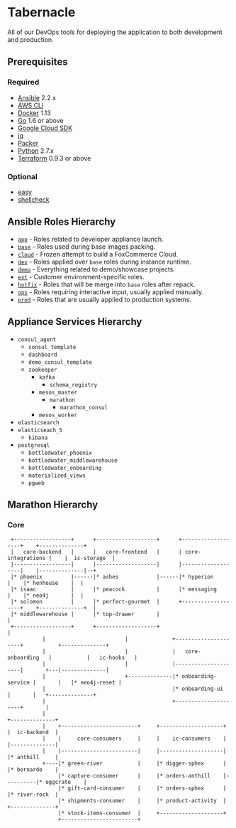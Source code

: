 # Tabernacle

All of our DevOps tools for deploying the application to both development and production.

## Prerequisites

### Required

- [Ansible](https://ansible.com) 2.2.x
- [AWS CLI](https://aws.amazon.com/cli)
- [Docker](https://docker.com) 1.13
- [Go](https://golang.org) 1.6 or above
- [Google Cloud SDK](https://cloud.google.com/sdk/gcloud)
- [jq](https://stedolan.github.io/jq/)
- [Packer](https://packer.io)
- [Python](https://www.python.org) 2.7.x
- [Terraform](https://terraform.io) 0.9.3 or above

### Optional

- [easy](https://github.com/kpashka/easy)
- [shellcheck](https://www.shellcheck.net)

## Ansible Roles Hierarchy

* [`app`](ansible/roles/app) - Roles related to developer appliance launch.
* [`base`](ansible/roles/base) - Roles used during base images packing.
* [`cloud`](ansible/roles/cloud) - Frozen attempt to build a FoxCommerce Cloud.
* [`dev`](ansible/roles/dev) - Roles applied over `base` roles during instance runtime.
* [`demo`](ansible/roles/demo) - Everything related to demo/showcase projects.
* [`ext`](ansible/roles/ext) - Customer environment-specific roles.
* [`hotfix`](ansible/roles/hotfix) - Roles that will be merge into `base` roles after repack.
* [`ops`](ansible/roles/ops) - Roles requiring interactive input, usually applied manually.
* [`prod`](ansible/roles/prod) - Roles that are usually applied to production systems.

## Appliance Services Hierarchy

* `consul_agent`
    * `consul_template`
    * `dashboard`
    * `demo_consul_template`
    * `zookeeper`
        * `kafka`
            * `schema_registry`
        * `mesos_master`
            * `marathon`
               * `marathon_consul`
        * `mesos_worker`
* `elasticsearch`
* `elasticseach_5`
    * `kibana`
* `postgresql`
    * `bottledwater_phoenix`
    * `bottledwater_middlewarehouse`
    * `bottledwater_onboarding`
    * `materialized_views`
    * `pgweb`

## Marathon Hierarchy

### Core

```                                                                     
 +------------------+      +-------------------+      +-------------------+    +--------------+       
 |   core-backend   |      |   core-frontend   |      | core-integrations |    |  ic-storage  |       
 |------------------|      |-------------------|      |-------------------|    |--------------|--+    
 |* phoenix         |------|* ashes            |------|* hyperion         |    |* henhouse    |  |    
 |* isaac           |      |* peacock          |      |* messaging        |    |* neo4j       |  |    
 |* solomon         |      |* perfect-gourmet  |      +-------------------+    +--------------+  |    
 |* middlewarehouse |      |* top-drawer       |                                                 |    
 +------------------+      +-------------------+                                                 |    
           |                         |              +---------------------+           +--------------+
           |                         |              |   core-onboarding   |           |   ic-hooks   |
           |                         |              |---------------------|       +---|--------------|
           |                         +--------------|* onboarding-service |       |   |* neo4j-reset |
           |                                        |* onboarding-ui      |       |   +--------------+
           |                                        +---------------------+       |                   
           |                                                                   +--------------+       
           |    +------------------------+     +--------------------+          |  ic-backend  |       
           |    |     core-consumers     |     |    ic-consumers    |          |--------------|       
           |    |------------------------|     |--------------------|          |* anthill     |       
           +----|* green-river           |     |* digger-sphex      |          |* bernardo    |       
                |* capture-consumer      |     |* orders-anthill    |----------|* eggcrate    |       
                |* gift-card-consumer    |     |* orders-sphex      |          |* river-rock  |       
                |* shipments-consumer    |     |* product-activity  |          +--------------+       
                |* stock-items-consumer  |     +--------------------+                                 
                +------------------------+                                                            
```
